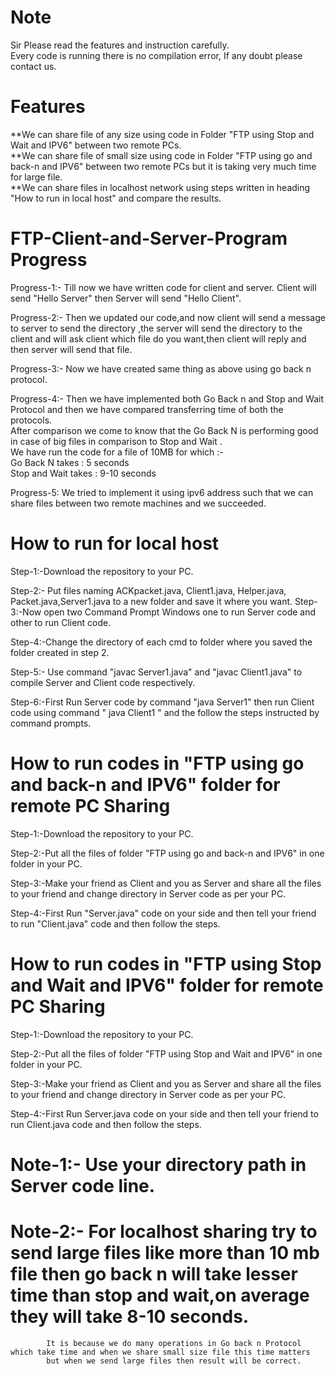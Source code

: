 # Note
Sir Please read the features and instruction carefully.
<br>Every code is running there is no compilation error, If any doubt please contact us.
# Features
 **We can share file of any size using code in Folder "FTP using Stop and Wait and IPV6" between two    remote PCs.
 <br>**We can share file of small size using code in Folder "FTP using go and back-n and IPV6" between two remote PCs but it is taking very much time for large file.
 <br>**We can share files in localhost network using steps written in heading "How to run in local host" and compare the results. 
 
 
# FTP-Client-and-Server-Program  Progress
Progress-1:- Till now we have written code for client and server. Client will send "Hello Server" then Server will send "Hello Client".

Progress-2:- Then we updated our code,and now client will send a message to server to send the directory ,the server will send the directory to the client 
             and will ask client which file do you want,then client will reply and then server will send that file.

Progress-3:- Now we have created same thing as above using go back n protocol.

Progress-4:- Then we have implemented both Go Back n and Stop and Wait Protocol and then we have compared transferring time of both the protocols.<br>
             After comparison we come to know that the Go Back N is performing good in case of big files in comparison to Stop and Wait .<br>
             We have run the code for a file of 10MB for which :-<br>Go Back N takes : 5 seconds<br>Stop and Wait takes : 9-10 seconds

Progress-5: We tried to implement it using ipv6 address such that we can share files between two remote machines and we succeeded.           

# How to run for local host 
Step-1:-Download the repository to your PC.

Step-2:- Put files naming ACKpacket.java, Client1.java, Helper.java, Packet.java,Server1.java to a new 
          folder and save it where you want.
Step-3:-Now open two Command Prompt Windows one to run Server code and other to run Client code.

Step-4:-Change the directory of each cmd to folder where you saved the folder created in step 2.

Step-5:- Use command "javac Server1.java" and "javac Client1.java" to compile Server and Client code respectively.

Step-6:-First Run Server code by command "java Server1" then run Client code using command " java Client1 "
        and the follow the steps instructed by command prompts.
        
# How to run codes in "FTP using go and back-n and IPV6" folder for remote PC Sharing
Step-1:-Download the repository to your PC.

Step-2:-Put all the files of folder "FTP using go and back-n and IPV6" in one folder in your PC.

Step-3:-Make your friend as Client and you as Server and share all the files to your friend and change directory in Server code as per your PC.

Step-4:-First Run "Server.java" code on your side and then tell your friend to run "Client.java" code and then follow the steps.
# How to run codes in "FTP using Stop and Wait and IPV6" folder for remote PC Sharing
Step-1:-Download the repository to your PC.

Step-2:-Put all the files of folder "FTP using Stop and Wait and IPV6" in one folder in your PC.

Step-3:-Make your friend as Client and you as Server and share all the files to your friend and change directory in Server code as per your PC.

Step-4:-First Run Server.java code on your side and then tell your friend to run Client.java code and then follow the steps.
        
 # Note-1:- Use your directory path in Server code line.
 # Note-2:- For localhost sharing try to send large files like more than 10 mb file then go back n will take lesser time than stop and wait,on average they will take 8-10 seconds. 
            It is because we do many operations in Go back n Protocol which take time and when we share small size file this time matters
            but when we send large files then result will be correct.   
 

